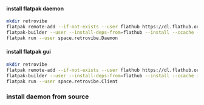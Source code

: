 #### install flatpak daemon

```bash
mkdir retrovibe
flatpak remote-add --if-not-exists --user flathub https://dl.flathub.org/repo/flathub.flatpakrepo
flatpak-builder --user --install-deps-from=flathub --install --ccache --force-clean retrovibe .eg.cache/flatpak.daemon.yml
flatpak run --user space.retrovibe.Daemon
```

#### install flatpak gui

```bash
mkdir retrovibe
flatpak remote-add --if-not-exists --user flathub https://dl.flathub.org/repo/flathub.flatpakrepo
flatpak-builder --user --install-deps-from=flathub --install --ccache --force-clean retrovibe .eg.cache/flatpak.client.yml
flatpak run --user space.retrovibe.Client
```

### install daemon from source

```bash

```
